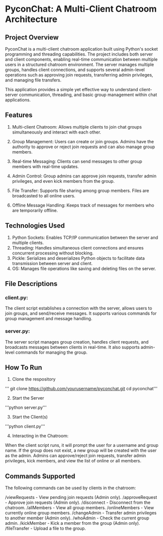 # PyconChat: A Multi-Client Chatroom Architecture

## Project Overview

PyconChat is a multi-client chatroom application built using Python's socket programming and threading capabilities. 
The project includes both server and client components, enabling real-time communication between multiple users in a 
structured chatroom environment. The server manages multiple groups, handles client connections, and supports several 
admin-level operations such as approving join requests, transferring admin privileges, and managing file transfers.

This application provides a simple yet effective way to understand client-server communication, threading, and basic 
group management within chat applications.


## Features

1. Multi-client Chatroom: Allows multiple clients to join chat groups simultaneously and interact with each other.
   
2. Group Management: Users can create or join groups. Admins have the authority to approve or reject join requests and can also manage group members.
   
3. Real-time Messaging: Clients can send messages to other group members with real-time updates.
   
4. Admin Control: Group admins can approve join requests, transfer admin privileges, and even kick members from the group.
 
5. File Transfer: Supports file sharing among group members. Files are broadcasted to all online users.
    
6. Offline Message Handling: Keeps track of messages for members who are temporarily offline.

## Technologies Used

1. Python Sockets: Enables TCP/IP communication between the server and multiple clients.
2. Threading: Handles simultaneous client connections and ensures concurrent processing without blocking.
3. Pickle: Serializes and deserializes Python objects to facilitate data transmission between server and client.
4. OS: Manages file operations like saving and deleting files on the server.

## File Descriptions

### client.py:
The client script establishes a connection with the server, allows users to join groups, and send/receive messages. 
It supports various commands for group management and message handling.

### server.py:
The server script manages group creation, handles client requests, and broadcasts messages between clients in 
real-time. It also supports admin-level commands for managing the group.

## How To Run
1. Clone the respository

''' git clone https://github.com/yourusername/pyconchat.git
cd pyconchat'''

2. Start the Server

'''python server.py'''

3. Start the Client(s)

'''python client.py'''

4. Interacting in the Chatroom:

When the client script runs, it will prompt the user for a username and group name.
If the group does not exist, a new group will be created with the user as the admin.
Admins can approve/reject join requests, transfer admin privileges, kick members, and view the list of online or all members.

## Commands Supported

The following commands can be used by clients in the chatroom:

/viewRequests - View pending join requests (Admin only).
/approveRequest - Approve join requests (Admin only).
/disconnect - Disconnect from the chatroom.
/allMembers - View all group members.
/onlineMembers - View currently online group members.
/changeAdmin - Transfer admin privileges to another member (Admin only).
/whoAdmin - Check the current group admin.
/kickMember - Kick a member from the group (Admin only).
/fileTransfer - Upload a file to the group.
